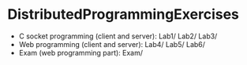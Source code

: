# DistributedProgrammingExercises
 - C socket programming (client and server):
	Lab1/
	Lab2/
	Lab3/
 - Web programming (client and server):
	Lab4/
	Lab5/
	Lab6/
 - Exam (web programming part):
	Exam/
